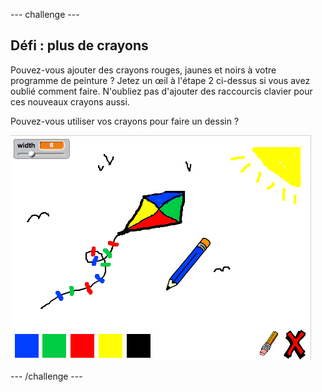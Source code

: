 \--- challenge \---

## Défi : plus de crayons

Pouvez-vous ajouter des crayons rouges, jaunes et noirs à votre programme de peinture ? Jetez un œil à l'étape 2 ci-dessus si vous avez oublié comment faire. N'oubliez pas d'ajouter des raccourcis clavier pour ces nouveaux crayons aussi.

Pouvez-vous utiliser vos crayons pour faire un dessin ?

![capture d'écran](images/paint-final.png)

\--- /challenge \---